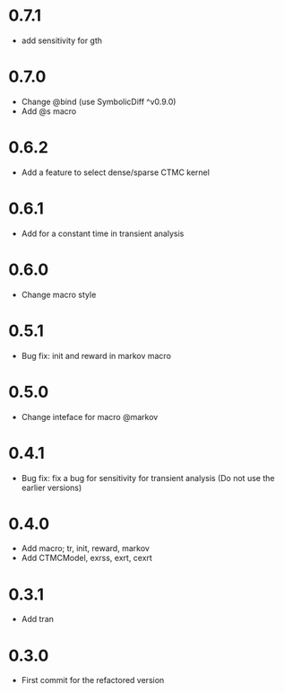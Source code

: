 # 0.7.1

- add sensitivity for gth

# 0.7.0

- Change @bind (use SymbolicDiff ^v0.9.0)
- Add @s macro

# 0.6.2

- Add a feature to select dense/sparse CTMC kernel

# 0.6.1

- Add for a constant time in transient analysis

# 0.6.0

- Change macro style

# 0.5.1

- Bug fix: init and reward in markov macro

# 0.5.0

- Change inteface for macro @markov

# 0.4.1

- Bug fix: fix a bug for sensitivity for transient analysis (Do not use the earlier versions)

# 0.4.0

- Add macro; tr, init, reward, markov
- Add CTMCModel, exrss, exrt, cexrt

# 0.3.1

- Add tran

# 0.3.0

- First commit for the refactored version



